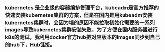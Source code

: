 ###  kubernetes 是企业级的容器编排管理平台，kubeadm是官方推荐的快速安装kubernetes集群的方案，但是在国内是用kubeadm安装kubernetes集群时，会因为墙的原因不能拉取初始化需要的一系列images导致kubernetes集群安装失败，为了方便在国内服务器进行k8s的测试，我利用docker官方hub把对应版本的images同步到自己的hub下，[Hub链接](https://hub.docker.com/r/kalid/)。
